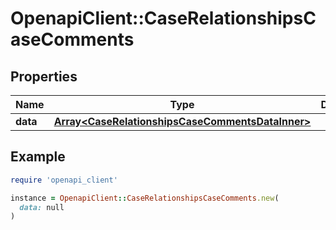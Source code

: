 # OpenapiClient::CaseRelationshipsCaseComments

## Properties

| Name | Type | Description | Notes |
| ---- | ---- | ----------- | ----- |
| **data** | [**Array&lt;CaseRelationshipsCaseCommentsDataInner&gt;**](CaseRelationshipsCaseCommentsDataInner.md) |  | [optional] |

## Example

```ruby
require 'openapi_client'

instance = OpenapiClient::CaseRelationshipsCaseComments.new(
  data: null
)
```

